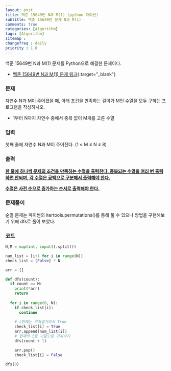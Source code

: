 ```yaml
---
layout: post
title: 백준 15649번 N과 M(1) (python 파이썬)
subtitle: 백준 15649번 문제 N과 M(1)
comments: true
categories: [Algorithm]
tags: [Algorithm]
sitemap :
changefreq : daily
priority : 1.0
---
```

백준 15649번 N과 M(1) 문제를 Python으로 해결한 문제이다.  

* [백준 15649번 N과 M(1) 문제 링크](https://www.acmicpc.net/problem/15649){:target="_blank"}

### 문제 
자연수 N과 M이 주어졌을 때, 아래 조건을 만족하는 길이가 M인 수열을 모두 구하는 프로그램을 작성하시오.
* 1부터 N까지 자연수 중에서 중복 없이 M개를 고른 수열

### 입력
첫째 줄에 자연수 N과 M이 주어진다. (1 ≤ M ≤ N ≤ 8)

### 출력
**<u>한 줄에 하나씩 문제의 조건을 만족하는 수열을 출력한다. 중복되는 수열을 여러 번 출력하면 안되며, 각 수열은 공백으로 구분해서 출력해야 한다.</u>**  

**<u>수열은 사전 순으로 증가하는 순서로 출력해야 한다.</u>**

### 문제풀이
순열 문제는 파이썬의 itertools.permutations()를 통해 풀 수 있으나 방법을 구현해보기 위해 dfs로 풀어 보았다.

### 코드
```python
N,M = map(int, input().split())

num_list = [i+1 for i in range(N)]
check_list = [False] * N

arr = []

def dfs(count):
  if count == M:
    print(*arr)
    return
  
  for i in range(0, N):
    if check_list[i]:
      continue
    
    # i번째는 거쳐갈거라서 True
    check_list[i] = True
    arr.append(num_list[i])
    # 현재의 i를 기준으로 가지치기
    dfs(count + 1)

    arr.pop()
    check_list[i] = False

dfs(0)
```